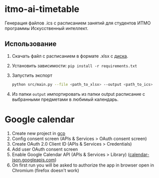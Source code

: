 # itmo-ai-timetable

Генерация файлов .ics с расписанием занятий для студентов ИТМО программы Искусственный интеллект.

## Использование

1. Скачать файл с расписанием в формате .xlsx
   с [диска](https://docs.google.com/spreadsheets/d/1Z4fOC2Hs-5iQ4YZzsZEVxTRsEiCF4AxEnqnv2-rJIMs/edit).
2. Установить зависимости: `pip install -r requirements.txt`
3. Запустить экспорт

   ```bash
   python src/main.py --file <path_to_xlsx> --output <path_to_ics>
   ```

4. Из папки `output` импортировать из папки output расписание с выбранными предметами в любимый календарь.


# Google calendar

1. Create new project in [gcp](https://console.cloud.google.com/cloud-resource-manager)
2. Config consent screen (APIs & Services > OAuth consent screen)
3. Create OAuth 2.0 Client ID (APIs & Services > Credentials)
4. Add user OAuth consent screen
5. Enable Google Calendar API (APIs & Services > Library) ([calendar-json.googleapis.com](https://console.cloud.google.com/apis/library/calendar-json.googleapis.com?))
6. On first run you will be asked to authorize the app in browser open in Chromium (firefox doesn't work)
